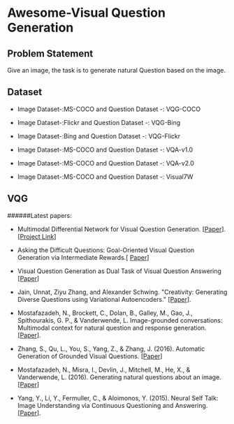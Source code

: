 # Awesome-Visual Question Generation 

## Problem Statement
Give an image, the task is to generate natural Question based on the image.

## Dataset
- Image Dataset-:MS-COCO and Question Dataset -: VQG-COCO

- Image Dataset-:Flickr and Question Dataset -: VQG-Bing

- Image Dataset-:Bing and Question Dataset -: VQG-Flickr

- Image Dataset-:MS-COCO and Question Dataset -: VQA-v1.0

- Image Dataset-:MS-COCO and Question Dataset -: VQA-v2.0

- Image Dataset-:MS-COCO and Question Dataset -: Visual7W
## VQG
######Latest papers: 

 - Multimodal Differential Network for Visual Question Generation. [[Paper](http://aclweb.org/anthology/D18-1434)]. [[Project Link](https://badripatro.github.io/MDN-VQG/)]
 - Asking the Difficult Questions: Goal-Oriented Visual Question Generation via Intermediate Rewards.[ [Paper](https://arxiv.org/abs/1711.07614)]
- Visual Question Generation as Dual Task of Visual Question Answering [[Paper](https://arxiv.org/abs/1709.07192)]

- Jain, Unnat, Ziyu Zhang, and Alexander Schwing. "Creativity: Generating Diverse Questions using Variational Autoencoders." [[Paper](https://arxiv.org/abs/1704.03493)].

- Mostafazadeh, N., Brockett, C., Dolan, B., Galley, M., Gao, J., Spithourakis, G. P., & Vanderwende, L. Image-grounded conversations: Multimodal context for natural question and response generation. [[Paper](https://arxiv.org/abs/1701.08251)].


- Zhang, S., Qu, L., You, S., Yang, Z., & Zhang, J. (2016). Automatic Generation of Grounded Visual Questions. [[Paper](https://arxiv.org/abs/1612.06530)]

- Mostafazadeh, N., Misra, I., Devlin, J., Mitchell, M., He, X., & Vanderwende, L. (2016). Generating natural questions about an image.[[Paper](https://arxiv.org/abs/1603.06059)]


- Yang, Y., Li, Y., Fermuller, C., & Aloimonos, Y. (2015). Neural Self Talk: Image Understanding via Continuous Questioning and Answering.[[Paper]( https://arxiv.org/abs/1512.03460)].

